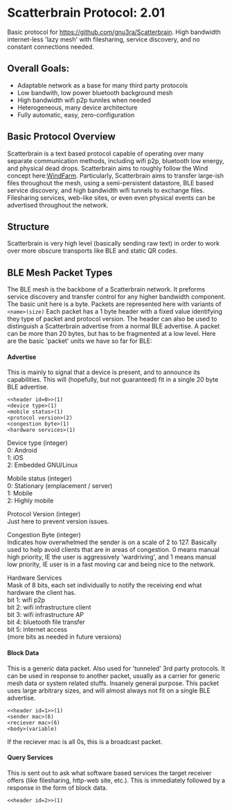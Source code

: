 # Scatterbrain Protocol:  2.01
Basic protocol for https://github.com/gnu3ra/Scatterbrain.
High bandwidth internet-less 'lazy mesh' with filesharing, service discovery, and no constant connections needed. 


## Overall Goals:
* Adaptable network as a base for many third party protocols
* Low bandwith, low power bluetooth background mesh
* High bandwidth wifi p2p tunnles when needed
* Heterogeneous, many device architecture
* Fully automatic, easy, zero-configuration


## Basic Protocol Overview
Scatterbrain is a text based protocol capable of operating over many separate communication methods, including wifi p2p, bluetooth low energy, and physical dead drops. Scatterbrain aims to roughly follow the Wind concept here:[WindFarm]( https://github.com/n8fr8/WindFarm).
Particularly, Scatterbrain aims to transfer large-ish files throughout the mesh, using a semi-persistent datastore, BLE based service discovery, and high bandwidth wifi tunnels to exchange files. Filesharing services, web-like sites, or even even physical events can be advertised throughout the network. 

## Structure
Scatterbrain is very high level (basically sending raw text) in order to work over more obscure transports like BLE and static QR codes. 


## BLE Mesh Packet Types
The BLE mesh is the backbone of a Scatterbrain network. It preforms service discovery and transfer control for any higher bandwidth component. The basic unit here is a byte.
Packets are represented here with variants of `<name>(size)` Each packet has a 1 byte header with a fixed value identifying they type of packet and protocol version. The header can also be used to distinguish a Scatterbrain advertise from a normal BLE advertise. A packet can be more than 20 bytes, but has to be fragmented at a low level.  Here are the basic 'packet' units we have so far for BLE:

#### Advertise
This is mainly to signal that a device is present, and to announce its capabilities. This will (hopefully, but not guaranteed) fit in a single 20 byte BLE advertise. 


```
<<header id=0>>(1)  
<device type>(1)  
<mobile status>(1)  
<protocol version>(2)  
<congestion byte>(1)  
<hardware services>(1)  
```

Device type (integer)    
0: Android  
1: iOS  
2: Embedded GNU/Linux  

Mobile status (integer)  
0: Stationary (emplacement / server)  
1: Mobile  
2: Highly mobile  

Protocol Version (integer)  
Just here to prevent version issues.  

Congestion Byte (integer)  
Indicates how overwhelmed the sender is on a scale of 2 to 127. Basically used to help avoid clients that are in areas of congestion. 0 means manual high priority, IE the user is aggressively 'wardriving', and 1 means manual low priority, IE user is in a fast moving car and being nice to the network.     

Hardware Services  
Mask of 8 bits, each set individually to notify the receiving end what hardware the client has.   
bit 1: wifi p2p  
bit 2: wifi infrastructure client  
bit 3: wifi infrastructure AP  
bit 4: bluetooth file transfer  
bit 5: internet access  
(more bits as needed in future versions)  


#### Block Data
This is a generic data packet. Also used for 'tunneled' 3rd party protocols. It can be used in response to another packet, usually as a carrier for generic mesh data or system related stuffs. Insanely general purpose. This packet uses large arbitrary sizes, and will almost always not fit on a single BLE advertise.   

```
<<header id=1>>(1)  
<sender mac>(6)  
<reciever mac>(6)  
<body>(variable)  
```

If the reciever mac is all 0s, this is a broadcast packet.



#### Query Services
This is sent out to ask what software based services the target receiver offers (like filesharing, http-web site, etc.). This is immediately followed by a response in the form of block data. 

```
<<header id=2>>(1)  

```

